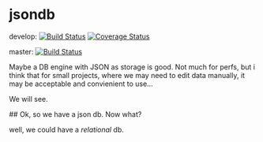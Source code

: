 # jsondb

develop: [![Build Status](https://travis-ci.org/paulollivier/jsondb.png?branch=develop)](https://travis-ci.org/paulollivier/jsondb) [![Coverage Status](https://coveralls.io/repos/paulollivier/jsondb/badge.png?branch=develop)](https://coveralls.io/r/paulollivier/jsondb?branch=develop)

master: [![Build Status](https://travis-ci.org/paulollivier/jsondb.png?branch=master)](https://travis-ci.org/paulollivier/jsondb)

Maybe a DB engine with JSON as storage is good. Not much for perfs, but i think that for small projects, where we may need to edit data manually, it may be acceptable and convienient to use...

We will see.

## Ok, so we have a json db. Now what?

well, we could have a *relational* db.

